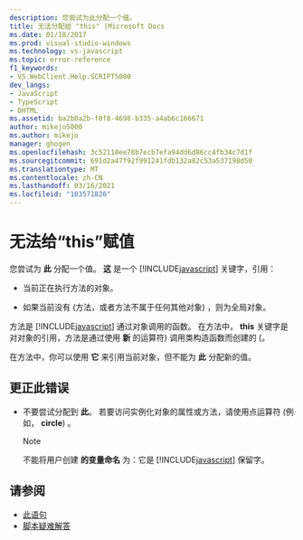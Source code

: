 ```yaml
---
description: 您尝试为此分配一个值。
title: 无法分配给 "this" |Microsoft Docs
ms.date: 01/18/2017
ms.prod: visual-studio-windows
ms.technology: vs-javascript
ms.topic: error-reference
f1_keywords:
- VS.WebClient.Help.SCRIPT5000
dev_langs:
- JavaScript
- TypeScript
- DHTML
ms.assetid: ba2b0a2b-f0f8-4698-b335-a4ab6c166671
author: mikejo5000
ms.author: mikejo
manager: ghogen
ms.openlocfilehash: 3c52118ee78b7ecb7efa94dd6d86cc4fb34c7d1f
ms.sourcegitcommit: 691d2a47f92f991241fdb132a82c53a537198d50
ms.translationtype: MT
ms.contentlocale: zh-CN
ms.lasthandoff: 03/16/2021
ms.locfileid: "103571826"
---
```

# <a name="cannot-assign-to-this"></a>无法给“this”赋值
您尝试为 **此** 分配一个值。 **这** 是一个 [!INCLUDE[javascript](../../javascript/includes/javascript-md.md)] 关键字，引用：

- 当前正在执行方法的对象。

- 如果当前没有 (方法，或者方法不属于任何其他对象) ，则为全局对象。

方法是 [!INCLUDE[javascript](../../javascript/includes/javascript-md.md)] 通过对象调用的函数。 在方法中， **this** 关键字是对对象的引用，方法是通过使用 **新** 的运算符) 调用类构造函数而创建的 (。

在方法中，你可以使用 **它** 来引用当前对象，但不能为 **此** 分配新的值。

## <a name="to-correct-this-error"></a>更正此错误

- 不要尝试分配到 **此**。 若要访问实例化对象的属性或方法，请使用点运算符 (例如， **circle**) 。

  > [!NOTE]
  > 不能将用户创建 **的变量命名** 为：它是 [!INCLUDE[javascript](../../javascript/includes/javascript-md.md)] 保留字。

## <a name="see-also"></a>请参阅

- [此语句](https://developer.mozilla.org/docs/Web/JavaScript/Reference/Operators/this)
- [脚本疑难解答](https://developer.mozilla.org/docs/Learn/JavaScript/First_steps/What_went_wrong)
